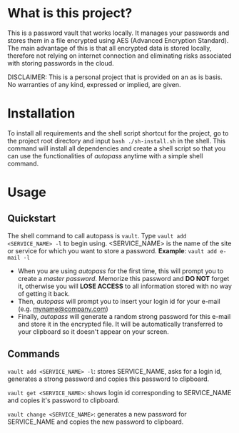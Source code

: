 # What is this project?

This is a password vault that works locally. It manages your passwords and stores them in a file encrypted using AES (Advanced Encryption Standard). The main advantage of this is that all encrypted data is stored locally, therefore not relying on internet connection and eliminating risks associated with storing passwords in the cloud.

DISCLAIMER:
This is a personal project that is provided on an as is basis. No warranties of any kind, expressed or implied, are given.

# Installation

To install all requirements and the shell script shortcut for the project, go to the project root directory and input `bash ./sh-install.sh` in the shell. This command will install all dependencies and create a shell script so that you can use the functionalities of *autopass* anytime with a simple shell command.

# Usage

## Quickstart

The shell command to call autopass is `vault`. Type `vault add <SERVICE_NAME> -l` to begin using. <SERVICE_NAME> is the name of the site or service for which you want to store a password. **Example**: `vault add e-mail -l`

  - When you are using *autopass* for the first time, this will prompt you to create a *master password*. Memorize this password and **DO NOT** forget it, otherwise you will **LOSE ACCESS** to all information stored with no way of getting it back.
  - Then, *autopass* will prompt you to insert your login id for your e-mail (e.g. myname@company.com)
  - Finally, *autopass* will generate a random strong password for this e-mail and store it in the encrypted file. It will be automatically transferred to your clipboard so it doesn't appear on your screen.

## Commands

`vault add <SERVICE_NAME> -l`: stores SERVICE_NAME, asks for a login id, generates a strong password and copies this password to clipboard.

`vault get <SERVICE_NAME>`: shows login id corresponding to SERVICE_NAME and copies it's password to clipboard.

`vault change <SERVICE_NAME>`: generates a new password for SERVICE_NAME and copies the new password to clipboard.


